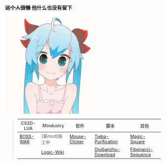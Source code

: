 ### ~~这个人很懒~~ 他什么也没有留下

[QAQ]: # ([生活苦涩])

![LOVE U](img/unnamed.gif "嘤")

>|CS2D-LUA|Mindustry|软件|脚本|其他|
>|--------|-------------|---|---|---|
>|[BOSS-WAR](https://github.com/LanluZ/CS2D-BOSS-MOD)|[某mod]施工中|[Mouse-Clicker](https://github.com/LanluZ/Mouse-Clicker)|[Tieba-Purification](https://github.com/LanluZ/Tieba-Purification)|[Magic-Square](https://github.com/LanluZ/Magic-Square)|
>||[Logic-Wiki](https://github.com/LanluZ/Mindustry-guide)||[Diyibanzhu-Download](https://github.com/LanluZ/Diyibanzhu-Download)|[Fibonacci-Sequence](https://github.com/LanluZ/Fibonacci-sequence)|
